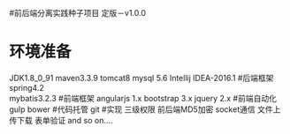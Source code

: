#前后端分离实践种子项目
 定版－v1.0.0
# 环境准备
JDK1.8_0_91 
maven3.3.9 
tomcat8 
mysql 5.6
Intellij IDEA-2016.1 
#后端框架
spring4.2  
mybatis3.2.3 
#前端框架
angularjs 1.x
bootstrap 3.x
jquery 2.x
#前端自动化
gulp
bower
#代码托管
git
#实现
三级权限
前后端MD5加密
socket通信
文件上传下载
表单验证
and so on....

